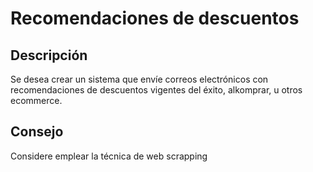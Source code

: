 # Recomendaciones de descuentos

## Descripción

Se desea crear un sistema que envíe correos electrónicos  con recomendaciones de descuentos vigentes del éxito, alkomprar, u otros ecommerce.  


## Consejo

Considere emplear la técnica de web scrapping


